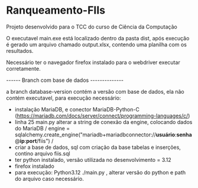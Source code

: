 # Ranqueamento-FIIs
Projeto desenvolvido para o TCC do curso de Ciência da Computação

O executavel main.exe está localizado dentro da pasta dist, após execução é gerado um arquivo chamado output.xlsx, contendo uma planilha com os resultados.

Necessário ter o navegador firefox instalado para o webdriver executar corretamente.

------ Branch com base de dados --------------

a branch database-version contém a versão com base de dados, ela não contém executavel, para execução necessário: 

- instalação MariaDB, e conector MariaDB-Python-C (https://mariadb.com/docs/server/connect/programming-languages/c/)
- linha 25 main.py alterar a string de conexão da engine, colocando dados do MariaDB  / engine = sqlalchemy.create_engine("mariadb+mariadbconnector://**usuário**:**senha**@**ip**:**port**/fiis") /
- criar a base de dados, sql com criação da base tabelas e inserções, contino arquivo fiis.sql
- ter python instalado, versão utilizada no desenvolvimento = 3.12
- firefox instalado
- para execução: Python3.12 ./main.py , alterar versão do python e path do arquivo caso necessário.
